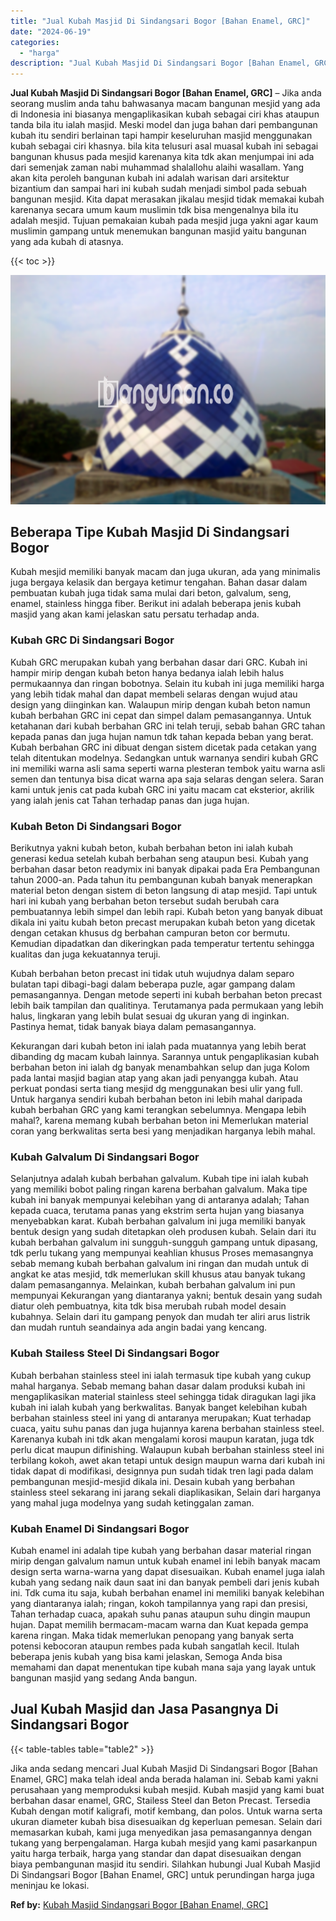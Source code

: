 ```yaml
---
title: "Jual Kubah Masjid Di Sindangsari Bogor [Bahan Enamel, GRC]"
date: "2024-06-19"
categories: 
  - "harga"
description: "Jual Kubah Masjid Di Sindangsari Bogor [Bahan Enamel, GRC]. Jika anda sedang mencari Jual Kubah Masjid Di Sindangsari Bogor [Bahan Enamel, GRC] maka telah..."
---
```


**Jual Kubah Masjid Di Sindangsari Bogor \[Bahan Enamel, GRC\]** – Jika anda seorang muslim anda tahu bahwasanya macam bangunan mesjid yang ada di Indonesia ini biasanya mengaplikasikan kubah sebagai ciri khas ataupun tanda bila itu ialah masjid. Meski model dan juga bahan dari pembangunan kubah itu sendiri berlainan tapi hampir keseluruhan masjid menggunakan kubah sebagai ciri khasnya. bila kita telusuri asal muasal kubah ini sebagai bangunan khusus pada mesjid karenanya kita tdk akan menjumpai ini ada dari semenjak zaman nabi muhammad shalallohu alaihi wasallam. Yang akan kita peroleh bangunan kubah ini adalah warisan dari arsitektur bizantium dan sampai hari ini kubah sudah menjadi simbol pada sebuah bangunan mesjid. Kita dapat merasakan jikalau mesjid tidak memakai kubah karenanya secara umum kaum muslimin tdk bisa mengenalnya bila itu adalah mesjid. Tujuan pemakaian kubah pada mesjid juga yakni agar kaum muslimin gampang untuk menemukan bangunan masjid yaitu bangunan yang ada kubah di atasnya.

{{< toc >}}

![Jual Kubah Masjid Di Sindangsari Bogor [Bahan Enamel, GRC]](/images/jual-kubah-masjid-31.png)

## Beberapa Tipe Kubah Masjid Di Sindangsari Bogor

Kubah mesjid memiliki banyak macam dan juga ukuran, ada yang minimalis juga bergaya kelasik dan bergaya ketimur tengahan. Bahan dasar dalam pembuatan kubah juga tidak sama mulai dari beton, galvalum, seng, enamel, stainless hingga fiber. Berikut ini adalah beberapa jenis kubah masjid yang akan kami jelaskan satu persatu terhadap anda.

### Kubah GRC Di Sindangsari Bogor

Kubah GRC merupakan kubah yang berbahan dasar dari GRC. Kubah ini hampir mirip dengan kubah beton hanya bedanya ialah lebih halus permukaannya dan ringan bobotnya. Selain itu kubah ini juga memiliki harga yang lebih tidak mahal dan dapat membeli selaras dengan wujud atau design yang diinginkan kan. Walaupun mirip dengan kubah beton namun kubah berbahan GRC ini cepat dan simpel dalam pemasangannya. Untuk ketahanan dari kubah berbahan GRC ini telah teruji, sebab bahan GRC tahan kepada panas dan juga hujan namun tdk tahan kepada beban yang berat. Kubah berbahan GRC ini dibuat dengan sistem dicetak pada cetakan yang telah ditentukan modelnya. Sedangkan untuk warnanya sendiri kubah GRC ini memiliki warna asli sama seperti warna plesteran tembok yaitu warna asli semen dan tentunya bisa dicat warna apa saja selaras dengan selera. Saran kami untuk jenis cat pada kubah GRC ini yaitu macam cat eksterior, akrilik yang ialah jenis cat Tahan terhadap panas dan juga hujan.

### Kubah Beton Di Sindangsari Bogor

Berikutnya yakni kubah beton, kubah berbahan beton ini ialah kubah generasi kedua setelah kubah berbahan seng ataupun besi. Kubah yang berbahan dasar beton readymix ini banyak dipakai pada Era Pembangunan tahun 2000-an. Pada tahun itu pembangunan kubah banyak menerapkan material beton dengan sistem di beton langsung di atap mesjid. Tapi untuk hari ini kubah yang berbahan beton tersebut sudah berubah cara pembuatannya lebih simpel dan lebih rapi. Kubah beton yang banyak dibuat dikala ini yaitu kubah beton precast merupakan kubah beton yang dicetak dengan cetakan khusus dg berbahan campuran beton cor bermutu. Kemudian dipadatkan dan dikeringkan pada temperatur tertentu sehingga kualitas dan juga kekuatannya teruji.

Kubah berbahan beton precast ini tidak utuh wujudnya dalam separo bulatan tapi dibagi-bagi dalam beberapa puzle, agar gampang dalam pemasangannya. Dengan metode seperti ini kubah berbahan beton precast lebih baik tampilan dan qualitinya. Terutamanya pada permukaan yang lebih halus, lingkaran yang lebih bulat sesuai dg ukuran yang di inginkan. Pastinya hemat, tidak banyak biaya dalam pemasangannya.

Kekurangan dari kubah beton ini ialah pada muatannya yang lebih berat dibanding dg macam kubah lainnya. Sarannya untuk pengaplikasian kubah berbahan beton ini ialah dg banyak menambahkan selup dan juga Kolom pada lantai masjid bagian atap yang akan jadi penyangga kubah. Atau perkuat pondasi serta tiang mesjid dg menggunakan besi ulir yang full. Untuk harganya sendiri kubah berbahan beton ini lebih mahal daripada kubah berbahan GRC yang kami terangkan sebelumnya. Mengapa lebih mahal?, karena memang kubah berbahan beton ini Memerlukan material coran yang berkwalitas serta besi yang menjadikan harganya lebih mahal.

### Kubah Galvalum Di Sindangsari Bogor

Selanjutnya adalah kubah berbahan galvalum. Kubah tipe ini ialah kubah yang memiliki bobot paling ringan karena berbahan galvalum. Maka tipe kubah ini banyak mempunyai kelebihan yang di antaranya adalah; Tahan kepada cuaca, terutama panas yang ekstrim serta hujan yang biasanya menyebabkan karat. Kubah berbahan galvalum ini juga memiliki banyak bentuk design yang sudah ditetapkan oleh produsen kubah. Selain dari itu kubah berbahan galvalum ini sungguh-sungguh gampang untuk dipasang, tdk perlu tukang yang mempunyai keahlian khusus Proses memasangnya sebab memang kubah berbahan galvalum ini ringan dan mudah untuk di angkat ke atas mesjid, tdk memerlukan skill khusus atau banyak tukang dalam pemasangannya. Melainkan, kubah berbahan galvalum ini pun mempunyai Kekurangan yang diantaranya yakni; bentuk desain yang sudah diatur oleh pembuatnya, kita tdk bisa merubah rubah model desain kubahnya. Selain dari itu gampang penyok dan mudah ter aliri arus listrik dan mudah runtuh seandainya ada angin badai yang kencang.

### Kubah Stailess Steel Di Sindangsari Bogor

Kubah berbahan stainless steel ini ialah termasuk tipe kubah yang cukup mahal harganya. Sebab memang bahan dasar dalam produksi kubah ini mengaplikasikan material stainless steel sehingga tidak diragukan lagi jika kubah ini ialah kubah yang berkwalitas. Banyak banget kelebihan kubah berbahan stainless steel ini yang di antaranya merupakan; Kuat terhadap cuaca, yaitu suhu panas dan juga hujannya karena berbahan stainless steel. Karenanya kubah ini tdk akan mengalami korosi maupun karatan, juga tdk perlu dicat maupun difinishing. Walaupun kubah berbahan stainless steel ini terbilang kokoh, awet akan tetapi untuk design maupun warna dari kubah ini tidak dapat di modifikasi, designnya pun sudah tidak tren lagi pada dalam pembangunan mesjid-mesjid dikala ini. Desain kubah yang berbahan stainless steel sekarang ini jarang sekali diaplikasikan, Selain dari harganya yang mahal juga modelnya yang sudah ketinggalan zaman.

### Kubah Enamel Di Sindangsari Bogor

Kubah enamel ini adalah tipe kubah yang berbahan dasar material ringan mirip dengan galvalum namun untuk kubah enamel ini lebih banyak macam design serta warna-warna yang dapat disesuaikan. Kubah enamel juga ialah kubah yang sedang naik daun saat ini dan banyak pembeli dari jenis kubah ini. Tdk cuma itu saja, kubah berbahan enamel ini memiliki banyak kelebihan yang diantaranya ialah; ringan, kokoh tampilannya yang rapi dan presisi, Tahan terhadap cuaca, apakah suhu panas ataupun suhu dingin maupun hujan. Dapat memilih bermacam-macam warna dan Kuat kepada gempa karena ringan. Maka tidak memerlukan penopang yang banyak serta potensi kebocoran ataupun rembes pada kubah sangatlah kecil. Itulah beberapa jenis kubah yang bisa kami jelaskan, Semoga Anda bisa memahami dan dapat menentukan tipe kubah mana saja yang layak untuk bangunan masjid yang sedang Anda bangun.

## Jual Kubah Masjid dan Jasa Pasangnya Di Sindangsari Bogor

{{< table-tables table="table2" >}}

Jika anda sedang mencari Jual Kubah Masjid Di Sindangsari Bogor \[Bahan Enamel, GRC\] maka telah ideal anda berada halaman ini. Sebab kami yakni perusahaan yang memproduksi kubah mesjid. Kubah masjid yang kami buat berbahan dasar enamel, GRC, Stailess Steel dan Beton Precast. Tersedia Kubah dengan motif kaligrafi, motif kembang, dan polos. Untuk warna serta ukuran diameter kubah bisa disesuaikan dg keperluan pemesan. Selain dari memasarkan kubah, kami juga menyedikan jasa pemasangannya dengan tukang yang berpengalaman. Harga kubah mesjid yang kami pasarkanpun yaitu harga terbaik, harga yang standar dan dapat disesuaikan dengan biaya pembangunan masjid itu sendiri. Silahkan hubungi Jual Kubah Masjid Di Sindangsari Bogor \[Bahan Enamel, GRC\] untuk perundingan harga juga meninjau ke lokasi.

**Ref by:** [Kubah Masjid Sindangsari Bogor [Bahan Enamel, GRC]](https://id.wikipedia.org/wiki/Kubah)
